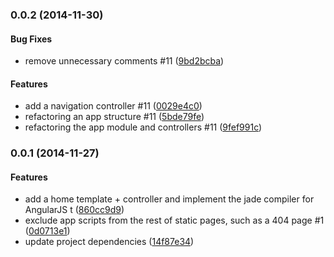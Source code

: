 ### 0.0.2 (2014-11-30)


#### Bug Fixes

* remove unnecessary comments #11 ([9bd2bcba](git@github.com:martinjezek/ng-node/commit/9bd2bcbacc615cebebecd42f425b3ec1b5fa6bf3))


#### Features

* add a navigation controller #11 ([0029e4c0](git@github.com:martinjezek/ng-node/commit/0029e4c09291b7e9996147a36ec7abf2c331e9ee))
* refactoring an app structure #11 ([5bde79fe](git@github.com:martinjezek/ng-node/commit/5bde79febf50a3bc020406dbb8575341d8030232))
* refactoring the app module and controllers #11 ([9fef991c](git@github.com:martinjezek/ng-node/commit/9fef991c7e266a2f4101be696dd474aff3e9a204))


### 0.0.1 (2014-11-27)


#### Features

* add a home template + controller and implement the jade compiler for AngularJS t ([860cc9d9](git@github.com:martinjezek/ng-node/commit/860cc9d9dd04bbf2ed31900261b41f57f737c44b))
* exclude app scripts from the rest of static pages, such as a 404 page #1 ([0d0713e1](git@github.com:martinjezek/ng-node/commit/0d0713e14d00ad6dc444b82b99c1d2ebc88402d9))
* update project dependencies ([14f87e34](git@github.com:martinjezek/ng-node/commit/14f87e34e2b6a5c746108ea0be1175a60359720c))


